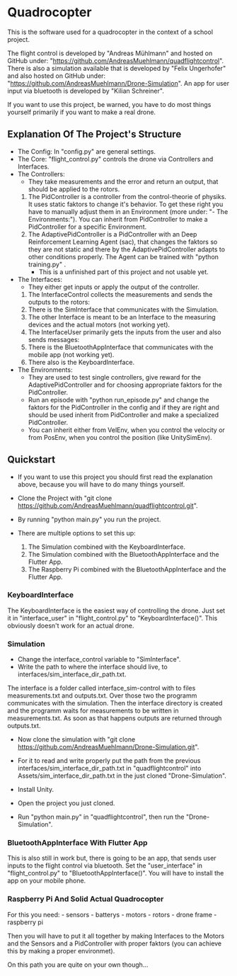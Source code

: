 # Quadrocopter
This is the software used for a quadrocopter in the context of a school project.

The flight control is developed by "Andreas Mühlmann" and hosted on GitHub under:
"https://github.com/AndreasMuehlmann/quadflightcontrol".
There is also a simulation available that is developed by "Felix Ungerhofer" and also hosted on GitHub under:
"https://github.com/AndreasMuehlmann/Drone-Simulation".
An app for user input via bluetooth is developed by "Kilian Schreiner".

If you want to use this project, be warned, you have to do most things yourself
primarily if you want to make a real drone.


## Explanation Of The Project's Structure
- The Config: In "config.py" are general settings.
- The Core: "flight_control.py" controls the drone via Controllers and Interfaces.
- The Controllers:
  - They take measurements and the error and return an output, that should be applied to the rotors.
  1. The PidController is a controller from the control-theorie of physiks. It uses static faktors to change it's behavior.
     To get these right you have to manually adjust them in an Environment (more under: "- The Environments:").
     You can inherit from PidController to make a PidController for a specific Environment.
  2. The AdaptivePidController is a PidController with an Deep Reinforcement Learning Agent (sac), that changes the faktors
     so they are not static and there by the AdaptivePidController adapts to other conditions properly.
     The Agent can be trained with "python training.py" .
     - This is a unfinished part of this project and not usable yet.
- The Interfaces: 
  - They either get inputs or apply the output of the controller.
  1. The InterfaceControl collects the measurements and sends the outputs to the rotors:
    1. There is the SimInterface that communicates with the Simulation.
    2. The other Interface is meant to be an Interface to the measuring devices and the actual motors (not working yet).
  2. The InterfaceUser primarily gets the inputs from the user and also sends messages:
    1. There is the BluetoothAppInterface that communicates with the mobile app (not working yet).
    2. There also is the KeyboardInterface.
- The Environments:
  - They are used to test single controllers, give reward for the AdaptivePidController and for
    choosing appropriate faktors for the PidController.
  - Run an episode with "python run_episode.py" and change the faktors for the PidController in the
    config and if they are right and should be used inherit from PidController and make a specialized PidController.
  - You can inherit either from VelEnv, when you control the velocity or from PosEnv, when you control the position (like UnitySimEnv).


## Quickstart
- If you want to use this project you should first read the explanation above, because you will have to do many things yourself.
- Clone the Project with "git clone https://github.com/AndreasMuehlmann/quadflightcontrol.git".
- By running "python main.py" you run the project.

- There are multiple options to set this up:
  1. The Simulation combined with the KeyboardInterface.
  2. The Simulation combined with the BluetoothAppInterface and the Flutter App.
  3. The Raspberry Pi combined with the BluetoothAppInterface and the Flutter App.


### KeyboardInterface
The KeyboardInterface is the easiest way of controlling the drone. Just set it in "interface_user"
in "flight_control.py" to "KeyboardInterface()". This obviously doesn't work for an actual drone.


### Simulation
- Change the interface_control variable to "SimInterface".
- Write the path to where the interface should live, to interfaces/sim_interface_dir_path.txt.

The interface is a folder called interface_sim-control with to files measurements.txt and outputs.txt.
Over those two the programm communicates with the simulation. Then the interface directory is created and
the programm waits for measurements to be written in measurements.txt. As soon as that happens outputs are returned through outputs.txt.

- Now clone the simulation with "git clone https://github.com/AndreasMuehlmann/Drone-Simulation.git".
- For it to read and write properly put the path from the previous interfaces/sim_interface_dir_path.txt in "quadflightcontrol"
  into Assets/sim_interface_dir_path.txt in the just cloned "Drone-Simulation".
- Install Unity.
- Open the project you just cloned.

- Run "python main.py" in "quadflightcontrol", then run the "Drone-Simulation".


### BluetoothAppInterface With Flutter App
This is also still in work but, there is going to be an app, that sends user inputs to
the flight control via bluetooth. Set the "user_interface" in "flight_control.py" to "BluetoothAppInterface()".
You will have to install the app on your mobile phone.


### Raspberry Pi And Solid Actual Quadrocopter
For this you need:
    - sensors
    - batterys
    - motors
    - rotors
    - drone frame
    - raspberry pi

Then you will have to put it all together by making Interfaces to the Motors and the Sensors and a PidController with proper
faktors (you can achieve this by making a proper environmet).

On this path you are quite on your own though...
